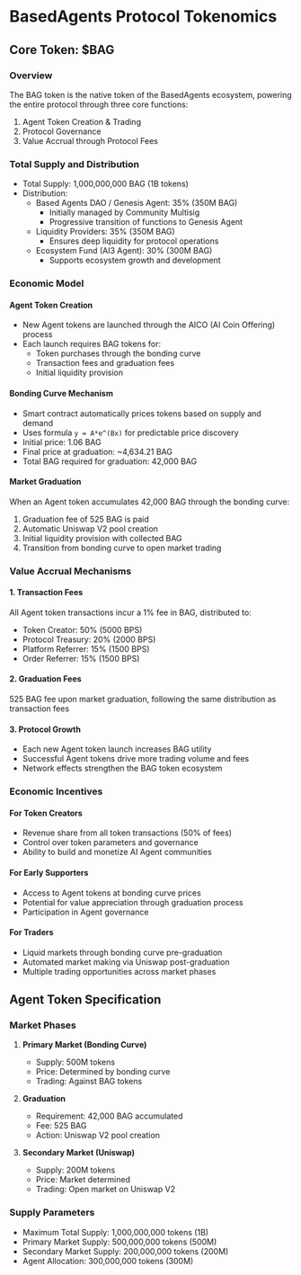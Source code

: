 # BasedAgents Protocol Tokenomics

## Core Token: $BAG

### Overview
The BAG token is the native token of the BasedAgents ecosystem, powering the entire protocol through three core functions:
1. Agent Token Creation & Trading
2. Protocol Governance
3. Value Accrual through Protocol Fees

### Total Supply and Distribution
- Total Supply: 1,000,000,000 BAG (1B tokens)
- Distribution:
  - Based Agents DAO / Genesis Agent: 35% (350M BAG)
    - Initially managed by Community Multisig
    - Progressive transition of functions to Genesis Agent
  - Liquidity Providers: 35% (350M BAG)
    - Ensures deep liquidity for protocol operations
  - Ecosystem Fund (AI3 Agent): 30% (300M BAG)
    - Supports ecosystem growth and development

### Economic Model

#### Agent Token Creation
- New Agent tokens are launched through the AICO (AI Coin Offering) process
- Each launch requires BAG tokens for:
  - Token purchases through the bonding curve
  - Transaction fees and graduation fees
  - Initial liquidity provision

#### Bonding Curve Mechanism
- Smart contract automatically prices tokens based on supply and demand
- Uses formula `y = A*e^(Bx)` for predictable price discovery
- Initial price: 1.06 BAG
- Final price at graduation: ~4,634.21 BAG
- Total BAG required for graduation: 42,000 BAG

#### Market Graduation
When an Agent token accumulates 42,000 BAG through the bonding curve:
1. Graduation fee of 525 BAG is paid
2. Automatic Uniswap V2 pool creation
3. Initial liquidity provision with collected BAG
4. Transition from bonding curve to open market trading

### Value Accrual Mechanisms

#### 1. Transaction Fees
All Agent token transactions incur a 1% fee in BAG, distributed to:
- Token Creator: 50% (5000 BPS)
- Protocol Treasury: 20% (2000 BPS)
- Platform Referrer: 15% (1500 BPS)
- Order Referrer: 15% (1500 BPS)

#### 2. Graduation Fees
525 BAG fee upon market graduation, following the same distribution as transaction fees

#### 3. Protocol Growth
- Each new Agent token launch increases BAG utility
- Successful Agent tokens drive more trading volume and fees
- Network effects strengthen the BAG token ecosystem

### Economic Incentives

#### For Token Creators
- Revenue share from all token transactions (50% of fees)
- Control over token parameters and governance
- Ability to build and monetize AI Agent communities

#### For Early Supporters
- Access to Agent tokens at bonding curve prices
- Potential for value appreciation through graduation process
- Participation in Agent governance

#### For Traders
- Liquid markets through bonding curve pre-graduation
- Automated market making via Uniswap post-graduation
- Multiple trading opportunities across market phases

## Agent Token Specification

### Market Phases
1. **Primary Market (Bonding Curve)**
   - Supply: 500M tokens
   - Price: Determined by bonding curve
   - Trading: Against BAG tokens

2. **Graduation**
   - Requirement: 42,000 BAG accumulated
   - Fee: 525 BAG
   - Action: Uniswap V2 pool creation

3. **Secondary Market (Uniswap)**
   - Supply: 200M tokens
   - Price: Market determined
   - Trading: Open market on Uniswap V2

### Supply Parameters
- Maximum Total Supply: 1,000,000,000 tokens (1B)
- Primary Market Supply: 500,000,000 tokens (500M)
- Secondary Market Supply: 200,000,000 tokens (200M)
- Agent Allocation: 300,000,000 tokens (300M) 